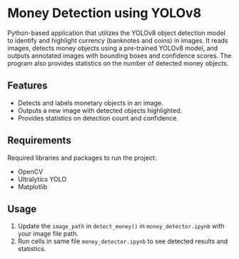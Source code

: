 # Money Detection using YOLOv8

Python-based application that utilizes the YOLOv8 object detection model to identify and highlight currency (banknotes and coins) in images. It reads images, detects money objects using a pre-trained YOLOv8 model, and outputs annotated images with bounding boxes and confidence scores. The program also provides statistics on the number of detected money objects.

## Features

- Detects and labels monetary objects in an image.
- Outputs a new image with detected objects highlighted.
- Provides statistics on detection count and confidence.

## Requirements

Required libraries and packages to run the project:
- OpenCV
- Ultralytics YOLO
- Matplotlib

## Usage

1. Update the `image_path` in `detect_money()` in ```money_detector.ipynb``` with your image file path.
2. Run cells in same file ```money_detector.ipynb``` to see detected results and statistics.
